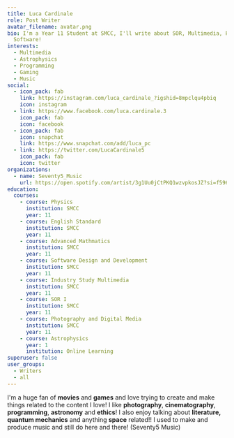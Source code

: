 ```yaml
---
title: Luca Cardinale
role: Post Writer
avatar_filename: avatar.png
bio: I'm a Year 11 Student at SMCC, I'll write about SOR, Multimedia, Physics,
  Software!
interests:
  - Multimedia
  - Astrophysics
  - Programming
  - Gaming
  - Music
social:
  - icon_pack: fab
    link: https://instagram.com/luca_cardinale_?igshid=8mpclqu4pbiq
    icon: instagram
  - link: https://www.facebook.com/luca.cardinale.3
    icon_pack: fab
    icon: facebook
  - icon_pack: fab
    icon: snapchat
    link: https://www.snapchat.com/add/luca_pc
  - link: https://twitter.com/LucaCardinale5
    icon_pack: fab
    icon: twitter
organizations:
  - name: Seventy5_Music
    url: https://open.spotify.com/artist/3g1Uu0jCtPKQ1wzvpkosJZ?si=f596F9GORcyZmQ_OOWEvjA
education:
  courses:
    - course: Physics
      institution: SMCC
      year: 11
    - course: English Standard
      institution: SMCC
      year: 11
    - course: Advanced Mathmatics
      institution: SMCC
      year: 11
    - course: Software Design and Development
      institution: SMCC
      year: 11
    - course: Industry Study Multimedia
      institution: SMCC
      year: 11
    - course: SOR I
      institution: SMCC
      year: 11
    - course: Photography and Digital Media
      institution: SMCC
      year: 11
    - course: Astrophysics
      year: 1
      institution: Online Learning
superuser: false
user_groups:
  - Writers
  - all
---
```

I'm a huge fan of **movies** and **games** and love trying to create and make things related to the content I love! I like **photography**, **cinematography**, **programming**, **astronomy** and **ethics**! I also enjoy talking about **literature,** **quantum mechanics** and anything **space** related!! I used to make and produce music and still do here and there! (Seventy5 Music)
